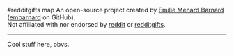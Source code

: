 #redditgifts map
An open-source project created by [Emilie Menard Barnard](http://embarnard.com) \([embarnard](http://embarnard.github.io) on GitHub\).
<br>Not affiliated with nor endorsed by [reddit](http://reddit.com) or [redditgifts](http://redditgifts.com).
***
Cool stuff here, obvs.
